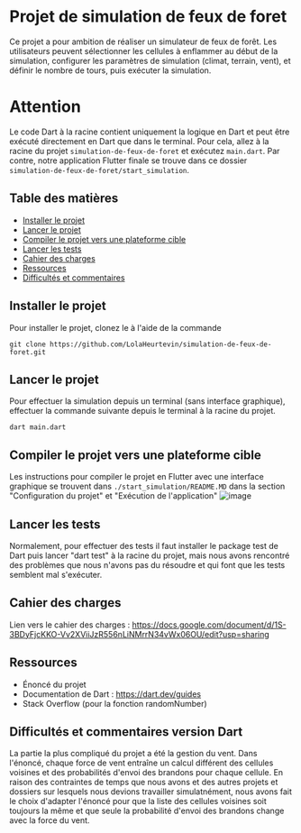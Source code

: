 # Projet de simulation de feux de foret 
Ce projet a pour ambition de réaliser un simulateur de feux de forêt. Les utilisateurs peuvent sélectionner les cellules à enflammer au début de la simulation, configurer les paramètres de simulation (climat, terrain, vent), et définir le nombre de tours, puis exécuter la simulation.

# Attention

Le code Dart à la racine contient uniquement la logique en Dart et peut être exécuté directement en Dart que dans le terminal. Pour cela, allez à la racine du projet `simulation-de-feux-de-foret` et exécutez `main.dart`. 
Par contre, notre application Flutter finale se trouve dans ce dossier `simulation-de-feux-de-foret/start_simulation`.

## Table des matières
- [Installer le projet](##installer-le-projet)
- [Lancer le projet](##lancer-le-projet)
- [Compiler le projet vers une plateforme cible](##compiler-le-projet-vers-une-plateforme-cible)
- [Lancer les tests](##lancer-les-tests)
- [Cahier des charges](##cahier-des-charges)
- [Ressources](##ressources)
- [Difficultés et commentaires](##difficultes-et-commentaires)

## Installer le projet

Pour installer le projet, clonez le à l'aide de la commande 

~~~
git clone https://github.com/LolaHeurtevin/simulation-de-feux-de-foret.git
~~~

## Lancer le projet

Pour effectuer la simulation depuis un terminal (sans interface graphique), effectuer la commande suivante depuis le terminal à la racine du projet.
 
~~~
dart main.dart
~~~

## Compiler le projet vers une plateforme cible

Les instructions pour compiler le projet en Flutter avec une interface graphique se trouvent dans `./start_simulation/README.MD` dans la section "Configuration du projet" et "Exécution de l'application"
![image](https://github.com/LolaHeurtevin/simulation-de-feux-de-foret/assets/143880988/9a8c0e95-4b07-4018-a85a-1cbeb9bc4940)


## Lancer les tests

Normalement, pour effectuer des tests il faut installer le package test de Dart puis lancer "dart test" à la racine du projet, mais nous avons rencontré des problèmes que nous n'avons pas du résoudre et qui font que les tests semblent mal s'exécuter.

## Cahier des charges

Lien vers le cahier des charges : https://docs.google.com/document/d/1S-3BDyFjcKKO-Vv2XViiJzR556nLiNMrrN34vWx06OU/edit?usp=sharing

## Ressources

- Énoncé du projet
- Documentation de Dart : https://dart.dev/guides
- Stack Overflow (pour la fonction randomNumber)

## Difficultés et commentaires version Dart

La partie la plus compliqué du projet a été la gestion du vent. Dans l'énoncé, chaque force de vent entraîne un calcul différent des cellules voisines et des probabilités d'envoi des brandons pour chaque cellule. En raison des contraintes de temps que nous avons et des autres projets et dossiers sur lesquels nous devions travailler simulatnément, nous avons fait le choix d'adapter l'énoncé pour que la liste des cellules voisines soit toujours la même et que seule la probabilité d'envoi des brandons change avec la force du vent.
